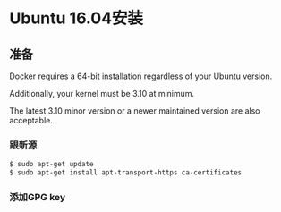 # Ubuntu 16.04安装
## 准备
Docker requires a 64-bit installation regardless of your Ubuntu version. 

Additionally, your kernel must be 3.10 at minimum. 

The latest 3.10 minor version or a newer maintained version are also acceptable.
### 跟新源
```bash
$ sudo apt-get update
$ sudo apt-get install apt-transport-https ca-certificates
```

### 添加GPG key
```bash

```

